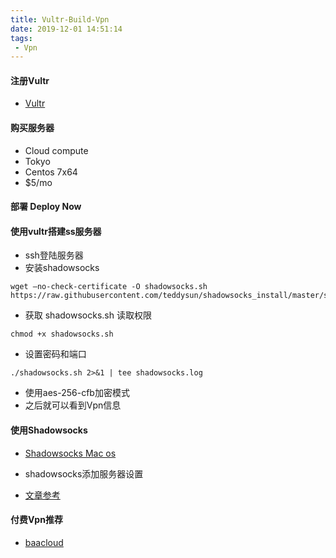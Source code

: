 ```yaml
---
title: Vultr-Build-Vpn
date: 2019-12-01 14:51:14
tags:
 - Vpn
---
```

#### 注册Vultr
* [Vultr](https://www.vultr.com/?ref=8334405)
#### 购买服务器
* Cloud compute
* Tokyo
* Centos 7x64
* $5/mo

<!-- more -->
#### 部署 Deploy Now

#### 使用vultr搭建ss服务器
* ssh登陆服务器
* 安装shadowsocks
```
wget –no-check-certificate -O shadowsocks.sh https://raw.githubusercontent.com/teddysun/shadowsocks_install/master/shadowsocks.sh
```
* 获取 shadowsocks.sh 读取权限
```
chmod +x shadowsocks.sh
```
* 设置密码和端口
```
./shadowsocks.sh 2>&1 | tee shadowsocks.log
```
* 使用aes-256-cfb加密模式
* 之后就可以看到Vpn信息

#### 使用Shadowsocks
* [Shadowsocks Mac os](https://github.com/shadowsocks/ShadowsocksX-NG/releases)

* shadowsocks添加服务器设置


* [文章参考](https://wistbean.github.io/vultr-vps-bbr-ss.html)


#### 付费Vpn推荐

* [baacloud](https://baa.im/1278273)


